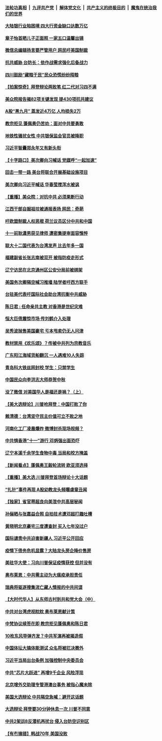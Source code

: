 

####  [法轮功真相](../../../../basic/blob/master/README.md?t=10010602) &nbsp;|&nbsp; [九评共产党](../../../../9ping.md/blob/master/README.md?t=10010602) &nbsp;|&nbsp; [解体党文化](../../../../jtdwh.md/blob/master/README.md?t=10010602)  &nbsp;|&nbsp; [共产主义的终极目的](../../../../gczydzjmd.md/blob/master/README.md?t=10010602) &nbsp;|&nbsp; [魔鬼在统治我们的世界](../../../../mgztzwmdsj.md/blob/master/README.md?t=10010602) 

#### [大陆银行业陷困境 四大行资金缺口达数万亿](../pages/nsc413/n12442934.md?t=10010602) 

#### [章子怡首晒儿子正面照 一家五口温馨出镜](../pages/nsc413/n12442828.md?t=10010602) 

#### [微信总编辑扬言要严管用户 网民吁美国制裁](../pages/nsc413/n12442894.md?t=10010602) 

#### [抗共威胁 台防长：依作战需求强化后备战力](../pages/nsc413/n12442606.md?t=10010602) 

#### [四川鼓励“藏粮于民”民众恐慌纷纷囤粮](../pages/nsc413/n12442586.md?t=10010602) 

#### [【拍案惊奇】拜登辩论两败笔 红二代对习四不满](../pages/nsc413/n12440988.md?t=10010602) 

#### [美众院报告揭82项关键发现 提430项抗共建议](../pages/nsc413/n12442785.md?t=10010602) 

#### [A股“黑九月” 蒸发近4万亿 人均损失2万](../pages/nsc413/n12442520.md?t=10010602) 

#### [教宗拒见 蓬佩奥仍苦劝：面对中共要勇敢](../pages/nsc413/n12442711.md?t=10010602) 

#### [地铁性骚扰女性 中共银保监会官员被降职](../pages/nsc413/n12442527.md?t=10010602) 

#### [习近平智囊郑永年又有新头衔](../pages/nsc413/n12442499.md?t=10010602) 

#### [【十字路口】美次卿向习喊话 党媒呼“一起加速”](../pages/nsc413/n12441347.md?t=10010602) 

#### [回击一带一路 美台将联合开展基础设施项目](../pages/nsc413/n12442434.md?t=10010602) 

#### [美次卿向习近平喊话 华春莹搅浑水被讽](../pages/nsc413/n12442350.md?t=10010602) 

#### [【重播】美众院：对抗中共 必须果断行动](../pages/nsc413/n12442082.md?t=10010602) 

#### [江西干部自掘祖坟被通报表扬 网民：奇葩](../pages/nsc413/n12441975.md?t=10010602) 

#### [吁欧盟制裁人权恶棍 荷兰议员区分中共和中国](../pages/nsc413/n12442080.md?t=10010602) 

#### [十一前耿潇男获见律师 遭密集提审面容憔悴](../pages/nsc413/n12441832.md?t=10010602) 

#### [联大十二国代表为台湾发声 比去年多一国](../pages/nsc413/n12442009.md?t=10010602) 

#### [福建副省长张志南被双开 被指防疫走形式](../pages/nsc413/n12441519.md?t=10010602) 

#### [辽宁访民在北京通州区公安分局前被绑架](../pages/nsc413/n12441943.md?t=10010602) 

#### [美国务次卿隔空喊习推墙 陆学者吁西方联手](../pages/nsc413/n12441611.md?t=10010602) 

#### [台驻美代表吁国际社会助台湾抗衡中共威胁](../pages/nsc413/n12441776.md?t=10010602) 

#### [陈日君 : 任命亲共主教 对香港是世纪灾难](../pages/nsc413/n12441202.md?t=10010602) 

#### [恒大巨债震惊市场 传刘鹤介入处理](../pages/nsc413/n12441630.md?t=10010602) 

#### [吴秀波抛售美国豪宅 亏本甩卖仍无人问津](../pages/nsc413/n12440388.md?t=10010602) 

#### [教材禁用《欢乐颂》？传被中共列为宗教音乐](../pages/nsc413/n12441339.md?t=10010602) 

#### [广东阳江海域货船翻沉 一人遇难10人失踪](../pages/nsc413/n12441153.md?t=10010602) 

#### [青岛科大铁丝网封校 学生：只禁学生](../pages/nsc413/n12440726.md?t=10010602) 

#### [中国民众向李洪志大师恭贺中秋](../pages/nsc413/n12439867.md?t=10010602) 

#### [没了微信 对美国华人是福还是祸？（上）](../pages/nsc413/n12441101.md?t=10010602) 

#### [【美大选辩论】川普呛拜登：中国打败了你](../pages/nsc413/n12441196.md?t=10010602) 

#### [赖清德：台湾坚守民主价值可立不败之地](../pages/nsc413/n12440990.md?t=10010602) 

#### [河南化工厂凌晨爆炸 微博封杀现场视频？](../pages/nsc413/n12441048.md?t=10010602) 


#### [中共惧香港“十一”游行 邓炳强出面恐吓](../pages/nsc413/n12440600.md?t=10010602) 

#### [辽宁本溪千余学生食物中毒 当局和校方掩盖](../pages/nsc413/n12440055.md?t=10010602) 

#### [【新闻看点】蓬佩奥王毅轮流转 欧亚须选择](../pages/nsc413/n12440284.md?t=10010602) 

#### [【重播】美大选 川普拜登首场辩论十大话题](../pages/nsc413/n12439545.md?t=10010602) 

#### [“扎针”事件再现 A股幼教龙头频曝虐童丑闻](../pages/nsc413/n12440404.md?t=10010602) 

#### [【独家】省官蒋超良向美泄中共高层秘闻](../pages/nsc413/n12437878.md?t=10010602) 

#### [孙俪晒与张嘉益合照 自拍技术遭邓超打趣吐槽](../pages/nsc413/n12440208.md?t=10010602) 

#### [黄晓明北京豪宅三度遭查封 买入七年没过户](../pages/nsc413/n12439951.md?t=10010602) 

#### [国际谴责中共迫害新疆人 习近平公开回应](../pages/nsc413/n12440276.md?t=10010602) 

#### [疫情下债务危机显露？大陆龙头房企降价售房](../pages/nsc413/n12440262.md?t=10010602) 

#### [美驻华大使：习向川普保证疫情获控 但并没有](../pages/nsc413/n12440300.md?t=10010602) 

#### [奥布莱恩：中共需主动为大瘟疫承担责任](../pages/nsc413/n12440341.md?t=10010602) 

#### [瑞典将驱逐搜集流亡藏人情报的中共间谍](../pages/nsc413/n12440209.md?t=10010602) 

#### [【大时代华人】从东师古村到共和党大会（中）](../pages/nsc413/n12440271.md?t=10010602) 

#### [中共对台湾虎视眈眈 奥布莱恩献计策](../pages/nsc413/n12440250.md?t=10010602) 

#### [中梵协议续签在即 教宗拒见蓬佩奥和陈日君](../pages/nsc413/n12440241.md?t=10010602) 

#### [10枚东风导弹齐发？中共军演再被揭造假](../pages/nsc413/n12439973.md?t=10010602) 

#### [中国体坛大搞体能测试 众名将被拦决赛外](../pages/nsc413/n12439947.md?t=10010602) 

#### [习近平当局出台条例 加强控制中央委员会](../pages/nsc413/n12439704.md?t=10010602) 

#### [中共“芯片大跃进” 再增9千企业 风险浮现](../pages/nsc413/n12439889.md?t=10010602) 

#### [北京增外交助理专管港澳台事务 被指心魔未除](../pages/nsc413/n12439314.md?t=10010602) 

#### [美国大选辩论 中共隔空急喊：避开这话题](../pages/nsc413/n12439872.md?t=10010602) 

#### [大选辩论 拜登要30分钟休息一次 川普不同意](../pages/nsc413/n12439829.md?t=10010602) 

#### [中共2架运8反潜机再扰台 侵入台防空识别区](../pages/nsc413/n12439808.md?t=10010602) 

#### [【有冇搞错】韩战70年 美国没败](../pages/nsc413/n12439774.md?t=10010602) 

